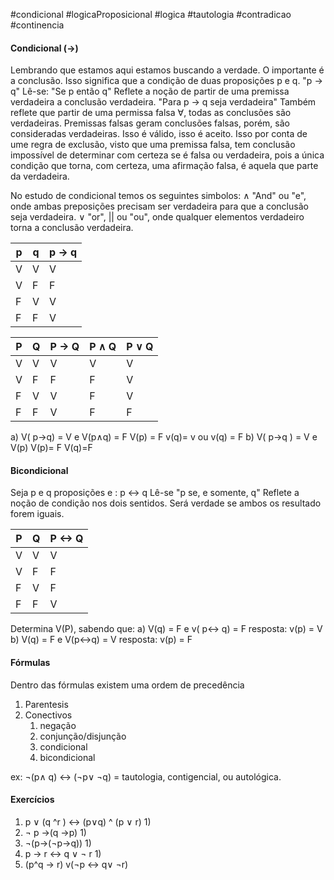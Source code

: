 #condicional #logicaProposicional #logica #tautologia #contradicao #continencia
#### Condicional ($\rightarrow$)
Lembrando que estamos aqui estamos buscando a verdade. O importante é a conclusão.
Isso significa que a condição de duas proposições p e q.
"p $\rightarrow$ q"
Lê-se: "Se p então q"
Reflete a noção de partir de uma premissa verdadeira a conclusão verdadeira. "Para p $\rightarrow$ q seja verdadeira"
Também reflete que partir de uma permissa falsa $\forall$, todas as conclusões são verdadeiras.  Premissas falsas geram conclusões falsas, porém, são consideradas verdadeiras. Isso é válido, isso é aceito.
Isso por conta de ume regra de exclusão, visto que uma premissa falsa, tem conclusão impossível de determinar com certeza se é falsa ou verdadeira, pois a única condição que torna, com certeza, uma afirmação falsa, é aquela que parte da verdadeira.

No estudo de condicional temos os seguintes simbolos: 
$\land$  "And" ou "e", onde ambas preposições precisam ser verdadeira para que a conclusão seja verdadeira. 
$\vee$ "or", || ou "ou", onde qualquer elementos verdadeiro torna a conclusão verdadeira. 

p  | q | p -> q
--------- | ----|--
V | V | V
V | F | F
F | V | V
F | F | V

P  | Q | P -> Q | P $\land$ Q | P $\vee$ Q
--------- | ----|--|---|---
V | V | V | V | V |
V | F | F | F | V |
F | V | V | F | V |
F | F | V | F | F |


a) V( p->q) = V e V(p$\land$q) = F
	V(p) = F v(q)= v ou v(q) = F
b) V( p->q ) = V e V(p)
	V(p)= F V(q)=F


#### Bicondicional

Seja p e q proposições e : p <-> q 
Lê-se "p se, e somente, q"
Reflete a noção de condição nos dois sentidos. Será verdade se ambos os resultado forem iguais. 

P | Q | P <-> Q
----|----|---
V | V | V |
V | F | F |
F | V | F |
F | F | V |

Determina V(P), sabendo que:
a) V(q) = F e v( p<-> q) = F
	resposta: v(p) = V
b) V(q) = F e V(p<->q) = V
	resposta: v(p) = F

#### Fórmulas
Dentro das fórmulas existem uma ordem de precedência
1. Parentesis
2. Conectivos
	1. negação
	2. conjunção/disjunção
	3. condicional
	4. bicondicional

ex: ¬(p$\land$ q) <-> (¬p$\vee$ ¬q) = tautologia, contigencial, ou autológica. 

#### Exercícios
1) p $\vee$ (q ^r ) <-> (p$\vee$q) ^ (p $\vee$ r)
	1) 
2) ¬ p ->(q ->p)
	1) 
3) ¬(p->(¬p->q))
	1) 
4) p -> r <-> q $\vee$ ¬ r
	1) 
5) (p^q -> r) v(¬p <-> q$\vee$ ¬r)
